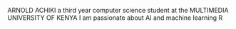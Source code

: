 ARNOLD ACHIKI 
a third year computer science student at the MULTIMEDIA UNIVERSITY OF KENYA
I am passionate about AI and machine learning 
R
